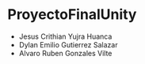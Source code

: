 # ProyectoFinalUnity
 * Jesus Crithian Yujra Huanca
 * Dylan Emilio Gutierrez Salazar
 * Alvaro Ruben Gonzales Vilte
